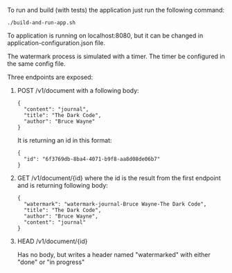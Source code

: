 To run and build (with tests) the application just run the following command:
```
./build-and-run-app.sh
```
To application is running on localhost:8080, but it can be changed in application-configuration.json file.

The watermark process is simulated with a timer. The timer be configured in the same config file.

Three endpoints are exposed:

1. POST /v1/document with a following body:
    ```
    {
      "content": "journal",
      "title": "The Dark Code",
      "author": "Bruce Wayne"
    }
    ```
    It is returning an id in this format:
    ```
    {
      "id": "6f3769db-8ba4-4071-b9f8-aa8d08de06b7"
    }
    ```
2. GET /v1/document/{id} where the id is the result from the first endpoint and is returning following body:
    ```
    {
      "watermark": "watermark-journal-Bruce Wayne-The Dark Code",
      "title": "The Dark Code",
      "author": "Bruce Wayne",
      "content": "journal"
    }
    ```
3. HEAD /v1/document/{id} 

    Has no body, but writes a header named "watermarked" with either "done" or "in progress" 